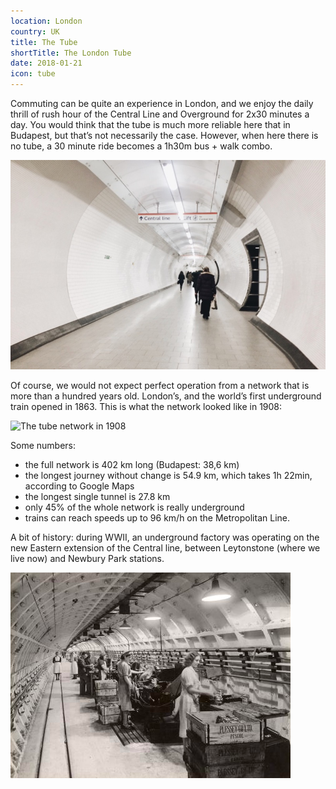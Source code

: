 ```yaml
---
location: London
country: UK
title: The Tube
shortTitle: The London Tube
date: 2018-01-21
icon: tube
---
```


Commuting can be quite an experience in London, and we enjoy the daily thrill of rush hour of the Central Line and Overground for 2x30 minutes a day. You would think that the tube is much more reliable here that in Budapest, but that’s not necessarily the case. However, when here there is no tube, a 30 minute ride becomes a 1h30m bus + walk combo.

![Tottenham Court Road underground](../../img/tube_tottenham.jpg)

Of course, we would not expect perfect operation from a network that is more than a hundred years old. London’s, and the world’s first underground train opened in 1863. This is what the network looked like in 1908:

![The tube network in 1908](https://upload.wikimedia.org/wikipedia/commons/9/90/Tube_map_1908-2.jpg)

Some numbers:

- the full network is 402 km long (Budapest: 38,6 km)
- the longest journey without change is 54.9 km, which takes 1h 22min, according to Google Maps
- the longest single tunnel is 27.8 km
- only 45% of the whole network is really underground
- trains can reach speeds up to 96 km/h on the Metropolitan Line.

A bit of history: during WWII, an underground factory was operating on the new Eastern extension of the Central line, between Leytonstone (where we live now) and Newbury Park stations.

![](../../img/underground_factory.png)
